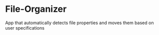 # File-Organizer
App that automatically detects file properties and moves them based on user specifications
